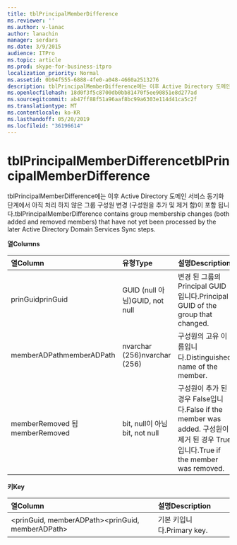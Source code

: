 ```yaml
---
title: tblPrincipalMemberDifference
ms.reviewer: ''
ms.author: v-lanac
author: lanachin
manager: serdars
ms.date: 3/9/2015
audience: ITPro
ms.topic: article
ms.prod: skype-for-business-itpro
localization_priority: Normal
ms.assetid: 0b94f555-6888-4fe0-a048-4660a2513276
description: tblPrincipalMemberDifference에는 이후 Active Directory 도메인 서비스 동기화 단계에서 아직 처리 하지 않은 그룹 구성원 변경 (구성원을 추가 및 제거 함)이 포함 됩니다.
ms.openlocfilehash: 18d0f3f5c8700db0bb81470f5ee90851e8d277ad
ms.sourcegitcommit: ab47ff88f51a96aaf8bc99a6303e114d41ca5c2f
ms.translationtype: MT
ms.contentlocale: ko-KR
ms.lasthandoff: 05/20/2019
ms.locfileid: "36196614"
---
```

# <a name="tblprincipalmemberdifference"></a><span data-ttu-id="8b9bc-103">tblPrincipalMemberDifference</span><span class="sxs-lookup"><span data-stu-id="8b9bc-103">tblPrincipalMemberDifference</span></span>
 
<span data-ttu-id="8b9bc-104">tblPrincipalMemberDifference에는 이후 Active Directory 도메인 서비스 동기화 단계에서 아직 처리 하지 않은 그룹 구성원 변경 (구성원을 추가 및 제거 함)이 포함 됩니다.</span><span class="sxs-lookup"><span data-stu-id="8b9bc-104">tblPrincipalMemberDifference contains group membership changes (both added and removed members) that have not yet been processed by the later Active Directory Domain Services Sync steps.</span></span>
  
<span data-ttu-id="8b9bc-105">**열**</span><span class="sxs-lookup"><span data-stu-id="8b9bc-105">**Columns**</span></span>

|<span data-ttu-id="8b9bc-106">**열**</span><span class="sxs-lookup"><span data-stu-id="8b9bc-106">**Column**</span></span>|<span data-ttu-id="8b9bc-107">**유형**</span><span class="sxs-lookup"><span data-stu-id="8b9bc-107">**Type**</span></span>|<span data-ttu-id="8b9bc-108">**설명**</span><span class="sxs-lookup"><span data-stu-id="8b9bc-108">**Description**</span></span>|
|:-----|:-----|:-----|
|<span data-ttu-id="8b9bc-109">prinGuid</span><span class="sxs-lookup"><span data-stu-id="8b9bc-109">prinGuid</span></span>  <br/> |<span data-ttu-id="8b9bc-110">GUID (null 아님)</span><span class="sxs-lookup"><span data-stu-id="8b9bc-110">GUID, not null</span></span>  <br/> |<span data-ttu-id="8b9bc-111">변경 된 그룹의 Principal GUID입니다.</span><span class="sxs-lookup"><span data-stu-id="8b9bc-111">Principal GUID of the group that changed.</span></span>  <br/> |
|<span data-ttu-id="8b9bc-112">memberADPath</span><span class="sxs-lookup"><span data-stu-id="8b9bc-112">memberADPath</span></span>  <br/> |<span data-ttu-id="8b9bc-113">nvarchar (256)</span><span class="sxs-lookup"><span data-stu-id="8b9bc-113">nvarchar (256)</span></span>  <br/> |<span data-ttu-id="8b9bc-114">구성원의 고유 이름입니다.</span><span class="sxs-lookup"><span data-stu-id="8b9bc-114">Distinguished name of the member.</span></span>  <br/> |
|<span data-ttu-id="8b9bc-115">memberRemoved 됨</span><span class="sxs-lookup"><span data-stu-id="8b9bc-115">memberRemoved</span></span>  <br/> |<span data-ttu-id="8b9bc-116">bit, null이 아님</span><span class="sxs-lookup"><span data-stu-id="8b9bc-116">bit, not null</span></span>  <br/> |<span data-ttu-id="8b9bc-117">구성원이 추가 된 경우 False입니다.</span><span class="sxs-lookup"><span data-stu-id="8b9bc-117">False if the member was added.</span></span> <span data-ttu-id="8b9bc-118">구성원이 제거 된 경우 True입니다.</span><span class="sxs-lookup"><span data-stu-id="8b9bc-118">True if the member was removed.</span></span>  <br/> |
   
<span data-ttu-id="8b9bc-119">**키**</span><span class="sxs-lookup"><span data-stu-id="8b9bc-119">**Key**</span></span>

|<span data-ttu-id="8b9bc-120">**열**</span><span class="sxs-lookup"><span data-stu-id="8b9bc-120">**Column**</span></span>|<span data-ttu-id="8b9bc-121">**설명**</span><span class="sxs-lookup"><span data-stu-id="8b9bc-121">**Description**</span></span>|
|:-----|:-----|
|<span data-ttu-id="8b9bc-122">\<prinGuid, memberADPath\></span><span class="sxs-lookup"><span data-stu-id="8b9bc-122">\<prinGuid, memberADPath\></span></span>  <br/> |<span data-ttu-id="8b9bc-123">기본 키입니다.</span><span class="sxs-lookup"><span data-stu-id="8b9bc-123">Primary key.</span></span>  <br/> |
   

